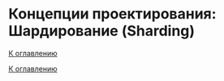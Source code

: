 # Концепции проектирования: Шардирование (Sharding)

<!--

-->

[К оглавлению](../../README.md)



[К оглавлению](../../README.md)
